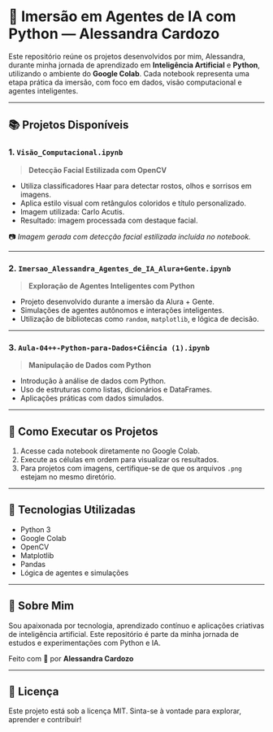 # 🤖 Imersão em Agentes de IA com Python — Alessandra Cardozo

Este repositório reúne os projetos desenvolvidos por mim, Alessandra, durante minha jornada de aprendizado em **Inteligência Artificial** e **Python**, utilizando o ambiente do **Google Colab**. Cada notebook representa uma etapa prática da imersão, com foco em dados, visão computacional e agentes inteligentes.

---

## 📚 Projetos Disponíveis

### 1. `Visão_Computacional.ipynb`
> **Detecção Facial Estilizada com OpenCV**

- Utiliza classificadores Haar para detectar rostos, olhos e sorrisos em imagens.
- Aplica estilo visual com retângulos coloridos e título personalizado.
- Imagem utilizada: Carlo Acutis.
- Resultado: imagem processada com destaque facial.

📷 *Imagem gerada com detecção facial estilizada incluída no notebook.*

---

### 2. `Imersao_Alessandra_Agentes_de_IA_Alura+Gente.ipynb`
> **Exploração de Agentes Inteligentes com Python**

- Projeto desenvolvido durante a imersão da Alura + Gente.
- Simulações de agentes autônomos e interações inteligentes.
- Utilização de bibliotecas como `random`, `matplotlib`, e lógica de decisão.

---

### 3. `Aula-04++-Python-para-Dados+Ciência (1).ipynb`
> **Manipulação de Dados com Python**

- Introdução à análise de dados com Python.
- Uso de estruturas como listas, dicionários e DataFrames.
- Aplicações práticas com dados simulados.

---

## 🚀 Como Executar os Projetos

1. Acesse cada notebook diretamente no Google Colab.
2. Execute as células em ordem para visualizar os resultados.
3. Para projetos com imagens, certifique-se de que os arquivos `.png` estejam no mesmo diretório.

---

## 🧠 Tecnologias Utilizadas

- Python 3
- Google Colab
- OpenCV
- Matplotlib
- Pandas
- Lógica de agentes e simulações

---

## 💬 Sobre Mim

Sou apaixonada por tecnologia, aprendizado contínuo e aplicações criativas de inteligência artificial. Este repositório é parte da minha jornada de estudos e experimentações com Python e IA.

Feito com 💚 por **Alessandra Cardozo**

---

## 📌 Licença

Este projeto está sob a licença MIT. Sinta-se à vontade para explorar, aprender e contribuir!

